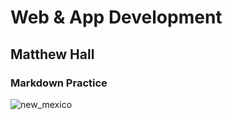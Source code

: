 # Web & App Development
## Matthew Hall
### Markdown Practice
![new_mexico](https://github.com/user-attachments/assets/0e2c9c8a-a005-4dcc-a7eb-e25804fa8d72)


